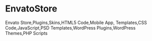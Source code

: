 EnvatoStore
===========

Envato Store,Plugins,Skins,HTML5 Code,Mobile App, Templates,CSS Code,JavaScript,PSD Templates,WordPress Plugins,WordPress Themes,PHP Scripts
